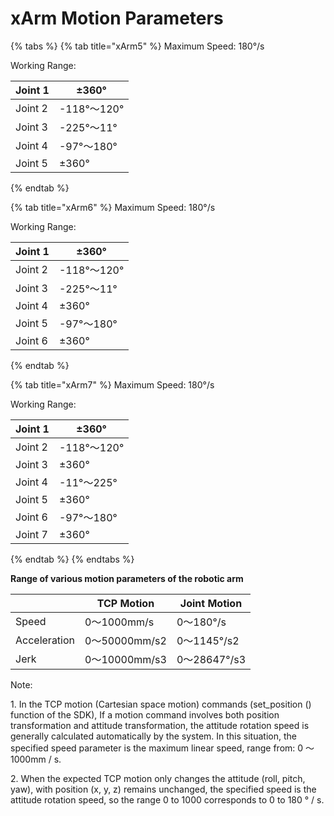 # xArm Motion Parameters

{% tabs %}
{% tab title="xArm5" %}
Maximum Speed:  180°/s

Working Range:

| Joint 1 | ±360°      |
| ------- | ---------- |
| Joint 2 | -118°～120° |
| Joint 3 | -225°～11°  |
| Joint 4 | -97°～180°  |
| Joint 5 | ±360°      |
{% endtab %}

{% tab title="xArm6" %}
Maximum Speed:  180°/s

Working Range:

| Joint 1 | ±360°      |
| ------- | ---------- |
| Joint 2 | -118°～120° |
| Joint 3 | -225°～11°  |
| Joint 4 | ±360°      |
| Joint 5 | -97°～180°  |
| Joint 6 | ±360°      |
{% endtab %}

{% tab title="xArm7" %}
Maximum Speed:  180°/s

Working Range:

| Joint 1 | ±360°      |
| ------- | ---------- |
| Joint 2 | -118°～120° |
| Joint 3 | ±360°      |
| Joint 4 | -11°～225°  |
| Joint 5 | ±360°      |
| Joint 6 | -97°～180°  |
| Joint 7 | ±360°      |
{% endtab %}
{% endtabs %}



**Range of various motion parameters of the robotic arm**

|              | TCP Motion   | Joint Motion |
| ------------ | ------------ | ------------ |
| Speed        | 0～1000mm/s   | 0～180°/s     |
| Acceleration | 0～50000mm/s2 | 0～1145°/s2   |
| Jerk         | 0～10000mm/s3 | 0～28647°/s3  |

Note:

1\. In the TCP motion (Cartesian space motion) commands (set\_position () function of the SDK), If a motion command involves both position transformation and attitude transformation, the attitude rotation speed is generally calculated automatically by the system. In this situation, the specified speed parameter is the maximum linear speed, range from: 0 ～ 1000mm / s.

2\. When the expected TCP motion only changes the attitude (roll, pitch, yaw), with position (x, y, z) remains unchanged, the specified speed is the attitude rotation speed, so the range 0 to 1000 corresponds to 0 to 180 ° / s.
